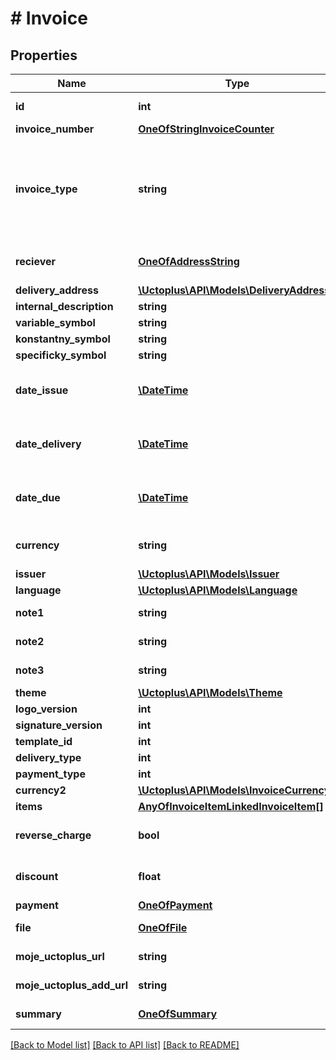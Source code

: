 # # Invoice

## Properties

Name | Type | Description | Notes
------------ | ------------- | ------------- | -------------
**id** | **int** |  | [optional] [readonly] 
**invoice_number** | [**OneOfStringInvoiceCounter**](OneOfStringInvoiceCounter.md) |  | 
**invoice_type** | **string** | * &#x60;INVOICE&#x60; - Invocie * &#x60;PROFORMA_INVOICE&#x60; - Proforma Invoice * &#x60;DODACI_LIST&#x60; - Dodací list * &#x60;PRICE_QUOTATION&#x60; - Price Quotation | 
**reciever** | [**OneOfAddressString**](OneOfAddressString.md) | If filled new Address in Contact List will be created! | 
**delivery_address** | [**\Uctoplus\API\Models\DeliveryAddress**](DeliveryAddress.md) |  | [optional] 
**internal_description** | **string** |  | [optional] 
**variable_symbol** | **string** |  | [optional] 
**konstantny_symbol** | **string** |  | [optional] 
**specificky_symbol** | **string** |  | [optional] 
**date_issue** | [**\DateTime**](\DateTime.md) | Date in format parsable by PHP DateTime Class (eg.: yyyy-mm-dd) | 
**date_delivery** | [**\DateTime**](\DateTime.md) | Date in format parsable by PHP DateTime Class (eg.: yyyy-mm-dd) | [optional] 
**date_due** | [**\DateTime**](\DateTime.md) | Date in format parsable by PHP DateTime Class (eg.: yyyy-mm-dd) | [optional] 
**currency** | **string** | Currency of invoice, format corresponds to [ISO 4217](https://www.iso.org/iso-4217-currency-codes.html) | [default to 'EUR']
**issuer** | [**\Uctoplus\API\Models\Issuer**](Issuer.md) |  | 
**language** | [**\Uctoplus\API\Models\Language**](Language.md) |  | 
**note1** | **string** | Markdown language allowed. | [optional] 
**note2** | **string** | Markdown language allowed. | [optional] 
**note3** | **string** | Markdown language allowed. | [optional] 
**theme** | [**\Uctoplus\API\Models\Theme**](Theme.md) |  | [optional] 
**logo_version** | **int** | ID from [Moje Účto+](http://moje.uctoplus.sk/) | [optional] 
**signature_version** | **int** | ID from [Moje Účto+](http://moje.uctoplus.sk/) | [optional] 
**template_id** | **int** | ID from [Moje Účto+](http://moje.uctoplus.sk/) | [optional] 
**delivery_type** | **int** | ID from [Moje Účto+](http://moje.uctoplus.sk/) | [optional] 
**payment_type** | **int** | ID from [Moje Účto+](http://moje.uctoplus.sk/) | 
**currency2** | [**\Uctoplus\API\Models\InvoiceCurrency2**](InvoiceCurrency2.md) |  | [optional] 
**items** | [**AnyOfInvoiceItemLinkedInvoiceItem[]**](AnyOfInvoiceItemLinkedInvoiceItem.md) | Items in invoice | 
**reverse_charge** | **bool** |  | [optional] [default to false]
**discount** | **float** |  | [optional] [default to 0.0]
**payment** | [**OneOfPayment**](OneOfPayment.md) |  | [optional] 
**file** | [**OneOfFile**](OneOfFile.md) |  | [optional] [readonly] 
**moje_uctoplus_url** | **string** |  | [optional] [readonly] 
**moje_uctoplus_add_url** | **string** |  | [optional] [readonly] 
**summary** | [**OneOfSummary**](OneOfSummary.md) |  | [optional] [readonly] 

[[Back to Model list]](../../README.md#documentation-for-models) [[Back to API list]](../../README.md#documentation-for-api-endpoints) [[Back to README]](../../README.md)


